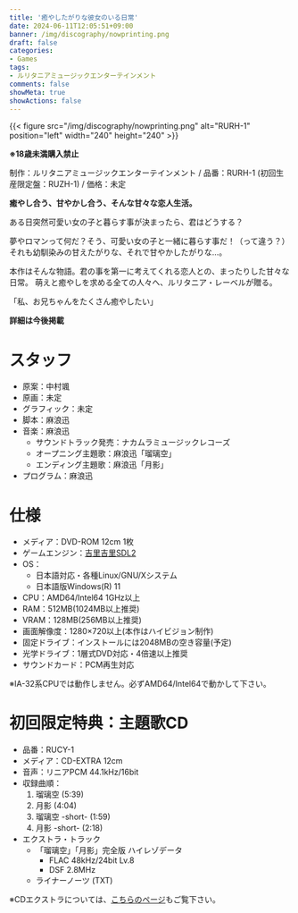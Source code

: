 ```yaml
---
title: '癒やしたがりな彼女のいる日常'
date: 2024-06-11T12:05:51+09:00
banner: /img/discography/nowprinting.png
draft: false
categories:
- Games
tags:
- ルリタニアミュージックエンターテインメント
comments: false
showMeta: true
showActions: false
---
```


{{< figure src="/img/discography/nowprinting.png" alt="RURH-1" position="left" width="240" height="240" >}}

**※18歳未満購入禁止**

制作：ルリタニアミュージックエンターテインメント / 品番：RURH-1 (初回生産限定盤：RUZH-1) / 価格：未定

**癒やし合う、甘やかし合う、そんな甘々な恋人生活。**

ある日突然可愛い女の子と暮らす事が決まったら、君はどうする？

夢やロマンって何だ？そう、可愛い女の子と一緒に暮らす事だ！（って違う？）
それも幼馴染みの甘えたがりな、それで甘やかしたがりな…。

本作はそんな物語。君の事を第一に考えてくれる恋人との、まったりした甘々な日常。
萌えと癒やしを求める全ての人々へ、ルリタニア・レーベルが贈る。

「私、お兄ちゃんをたくさん癒やしたい」

<b>詳細は今後掲載</b>

# スタッフ
- 原案：中村颯
- 原画：未定
- グラフィック：未定
- 脚本：麻浪迅
- 音楽：麻浪迅
    - サウンドトラック発売：ナカムラミュージックレコーズ
    - オープニング主題歌：麻浪迅「瑠璃空」
    - エンディング主題歌：麻浪迅「月影」
- プログラム：麻浪迅

# 仕様
- メディア：DVD-ROM 12cm 1枚
- ゲームエンジン：[吉里吉里SDL2](https://krkrsdl2.github.io/krkrsdl2/)
- OS：
    - 日本語対応・各種Linux/GNU/Xシステム
    - 日本語版Windows(R) 11
- CPU：AMD64/Intel64 1GHz以上
- RAM：512MB(1024MB以上推奨)
- VRAM：128MB(256MB以上推奨)
- 画面解像度：1280×720以上(本作はハイビジョン制作)
- 固定ドライブ：インストールには2048MBの空き容量(予定)
- 光学ドライブ：1層式DVD対応・4倍速以上推奨
- サウンドカード：PCM再生対応

※IA-32系CPUでは動作しません。必ずAMD64/Intel64で動かして下さい。

# 初回限定特典：主題歌CD
- 品番：RUCY-1
- メディア：CD-EXTRA 12cm
- 音声：リニアPCM 44.1kHz/16bit
- 収録曲順：
    1. 瑠璃空 (5:39)
    2. 月影 (4:04)
    3. 瑠璃空 -short- (1:59)
    4. 月影 -short- (2:18)
- エクストラ・トラック
    - 「瑠璃空」「月影」完全版 ハイレゾデータ
        - FLAC 48kHz/24bit Lv.8
        - DSF 2.8MHz
    - ライナーノーツ (TXT)

※CDエクストラについては、[こちらのページ](/cdextra)もご覧下さい。
